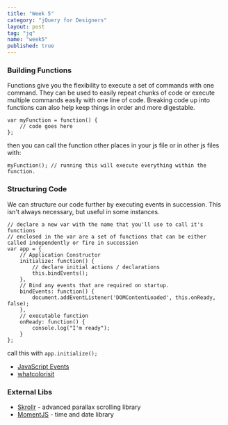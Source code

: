 ```yaml
---
title: "Week 5"
category: "jQuery for Designers"
layout: post
tag: "jq"
name: "week5"
published: true
---
```


### Building Functions

Functions give you the flexibility to execute a set of commands with one command. They can be used to easily repeat chunks of code or execute multiple commands easily with one line of code. Breaking code up into functions can also help keep things in order and more digestable.

    var myFunction = function() {
        // code goes here
    };

then you can call the function other places in your js file or in other js files with:

    myFunction(); // running this will execute everything within the function.


### Structuring Code

We can structure our code further by executing events in succession. This isn't always necessary, but useful in some instances.

    // declare a new var with the name that you'll use to call it's functions
    // enclosed in the var are a set of functions that can be either called independently or fire in succession
    var app = {
        // Application Constructor
        initialize: function() {
            // declare initial actions / declarations
            this.bindEvents();
        },
        // Bind any events that are required on startup.
        bindEvents: function() {
            document.addEventListener('DOMContentLoaded', this.onReady, false);
        },
        // executable function
        onReady: function() {
            console.log("I'm ready");
        }
    };

call this with `app.initialize();`

- [JavaScript Events](https://developer.mozilla.org/en-US/docs/Web/Events)
- [whatcolorisit](http://whatcolourisit.scn9a.org)

### External Libs

- [Skrollr](http://prinzhorn.github.io/skrollr/) - advanced parallax scrolling library
- [MomentJS](http://momentjs.com) - time and date library
